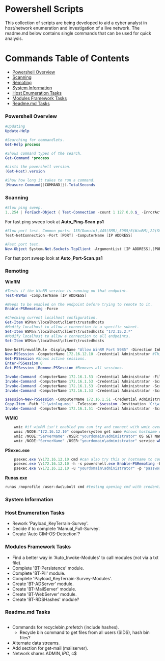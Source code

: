 # Powershell Scripts

This collection of scripts are being developed to aid a cyber analyst in host/network enumeration and investigation of a live network. The readme.md below contains single commands that can be used for quick analysis.

# Commands Table of Contents
- [Powershell Overview](#powershell-overview)
- [Scanning](#scanning)
- [Remoting](#remoting)
- [System Information](#system-information)
- [Host Enumeration Tasks](#host-enumeration-tasks)
- [Modules Framework Tasks](#modules-framework-tasks)
- [Readme.md Tasks](#readmemd-tasks)

### **Powershell Overview**
```powershell
#Updating
Update-Help

#Searching for commandlets.
Get-Help process

#Shows command types of the search.
Get-Command *process

#Lists the powershell version.
(Get-Host).version

#Show how long it takes to run a command.
(Measure-Command{[COMMAND]}).TotalSeconds
```

### **Scanning**
```powershell
#Slow ping sweep.
1..254 | ForEach-Object { Test-Connection -count 1 127.0.0.$_ -ErrorAction SilentlyContinue}
```
For fast ping sweep look at **Auto_Ping-Scan.ps1**
```powershell
#Slow port test. Common ports: 135(Domain),445(SMB),5985/6(WinRM),22(SSH),3389(RDP)
Test-NetConnection -Port [PORT] -ComputerName [IP ADDRESS]
```
```powershell
#Fast port test.
New-Object System.Net.Sockets.TcpClient -ArgumentList [IP ADDRESS],[PORT]
```
For fast port sweep look at **Auto_Port-Scan.ps1**

### **Remoting**
**WinRM**
```powershell
#Tests if the WinRM service is running on that endpoint.
Test-WSMan -ComputerName [IP ADDRESS]
```
```powershell
#Needs to be enabled on the endpoint before trying to remote to it.
Enable-PSRemoting -Force
```
```powershell
#Checking current localhost configuration.
Get-Item WSMan:\localhost\client\trustedhosts
#Modify localhost to allow a connection to a specific subnet.
Set-Item WSMan:\localhost\client\trustedhosts "172.15.2.*"
#Modify localhost to allow a connection to all endpoints.
Set-Item WSMan:\localhost\client\trustedhosts
```
```powershell
New-NetFirewallRule -DisplayName "Allow WinRM Port 5985" -Direction Inbound -LocalPort 5985 -Protocol TCP -Action Allow #Opening port 5985 on endpoint if 'Enable-PsRemoting' doesn't work.
New-PSSession -ComputerName 172.16.12.10 -Credential Administrator #This will start a session but keep you local (For credentials it can be local or domain)
Get-PSSession #Shows active sessions.
Enter-PSSession 8 
Get-PSSession |Remove-PSSession #Removes all sessions.

Invoke-Command -ComputerName 172.16.1.53 -Credential Administrator -FilePath C:\windows\file.ps1 #running a local script on a remote box
Invoke-Command -ComputerName 172.16.1.53 -Credential Administrator -ScriptBlock {Start-Process -FilePath 'C:\file.exe'} #running a file on the remote box
Invoke-Command -ComputerName 172.16.1.53 -Credential Administrator -ScriptBlock {Get-ChildItem C:\Users\Bob\Desktop} #viewing files on remote box
Invoke-Command -ComputerName 172.16.1.53 -Credential Administrator -ScriptBlock {Get-Content C:\Users\Bob\Desktop\Names.txt} #viewing contents of file on remote box

$session=New-PSSession -ComputerName 172.16.1.51 -Credential Administrator #create session and copy item from it to local box
Copy-Item -Path 'C:\winlog.msi' -ToSession $session -Destination 'C:\winlog.msi' #copy a file to that session
Invoke-Command -ComputerName 172.16.1.51 -Credential Administrator -ScriptBlock {Start-Process -FilePath 'C:\winlog.msi' Get-Service winlogbeat} #run that file and show if the service is up
```



**WMIC**
```powershell
    wmic #if winRM isn't enabled you can try and connect with wmic over port 135(RPC of TCP). Open terminal or cmd to enter a wmic prompt
    wmic /NODE:"172.16.12.10" computersystem get name #shows hostname of the endpoint
    wmic /NODE:"ServerName" /USER:"yourdomain\administrator" OS GET Name #shows OS name, can use as a test
    wmic /NODE:"ServerName" /USER:"yourdomain\administrator" service where caption="Windows Remote Management (WS-Management)" call startservice #starts service on a remote host

```
**PSexec.exe**
```powershell
    psexec.exe \\172.16.12.10 cmd #can also try this or hostname to connect over 135 & 445. 
    psexec.exe \\172.16.12.10 -h -s powershell.exe Enable-PSRemoting -Force
    psexec.exe \\172.16.12.10 -u "yourdomain\administrator" -p "password" -s C:\Windows\System32\winrm.cmd quickconfig -q  

```
**Runas.exe**
```powershell
runas /noprofile /user:dwc\ubolt cmd #testing opening cmd with credentials.

```



### **System Information**

### **Host Enumeration Tasks**
- Rework 'Payload_KeyTerrain-Survey'.
- Decide if to complete 'Manual_Full-Survey'.
- Create 'Auto CIM-OS-Detection'?

### **Modules Framework Tasks**
- Find a better way in 'Auto_Invoke-Modules' to call modules (not via a txt file).
- Complete 'BT-Persistence' module.
- Complete 'BT-PII' module.
- Complete 'Payload_KeyTerrain-Survey-Modules'.
- Create 'BT-ADServer' module.
- Create 'BT-MailServer' module.
- Create 'BT-WebServer' module.
- Create 'BT-RDSHashes' module?

### **Readme.md Tasks**
```powershell

```
- Commands for recyclebin,prefetch (include hashes).
  - Recycle bin command to get files from all users (SIDS), hash bin files?
- Alternate data streams.
- Add section for get-mail (mailserver).
- Network shares ADMIN$, IPC$, c$